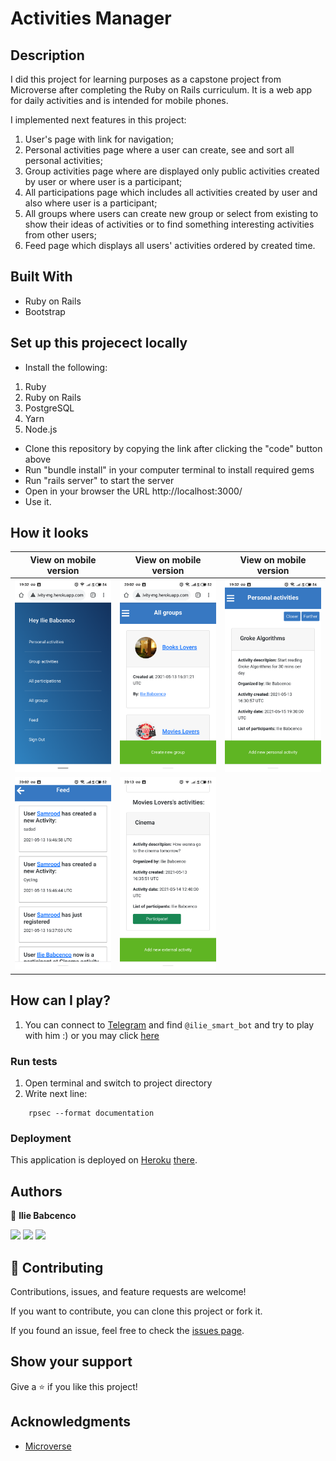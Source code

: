 # Activities Manager

## Description

I did this project for learning purposes as a capstone project from Microverse after completing the Ruby on Rails curriculum.
It is a web app for daily activities and is intended for mobile phones.

I implemented next features in this project:

1. User's page with link for navigation;
2. Personal activities page where a user can create, see and sort all personal activities;
3. Group activities page where are displayed only public activities created by user or where user is a participant;
4. All participations page which includes all activities created by user and also where user is a participant;
5. All groups where users can create new group or select from existing to show their ideas of activities or to find something interesting activities from other users;
6. Feed page which displays all users' activities ordered by created time.

## Built With

- Ruby on Rails
- Bootstrap

## Set up this projecect locally

- Install the following:

1. Ruby
2. Ruby on Rails
3. PostgreSQL
4. Yarn
5. Node.js

- Clone this repository by copying the link after clicking the "code" button above
- Run "bundle install" in your computer terminal to install required gems
- Run "rails server" to start the server
- Open in your browser the URL http://localhost:3000/
- Use it.

## How it looks

| View on mobile version       | View on mobile version       | View on mobile version       |
| ---------------------------- | ---------------------------- | ---------------------------- |
| ![](app/assets/images/1.png) | ![](app/assets/images/2.png) | ![](app/assets/images/3.png) |
| ![](app/assets/images/4.png) | ![](app/assets/images/5.png) |

## How can I play?

1. You can connect to [Telegram](https://web.telegram.org/) and find `@ilie_smart_bot` and try to play with him :) or you may click [here](https://telegram.me/ilie_smart_bot)

### Run tests

1. Open terminal and switch to project directory
2. Write next line:

```
    rpsec --format documentation
```

### Deployment

This application is deployed on [Heroku](https://www.heroku.com/) [there](https://activity-mg.herokuapp.com/).

## Authors

👤 **Ilie Babcenco**

[![](https://img.shields.io/badge/GitHub-100000?style=for-the-badge&logo=github&logoColor=white)](https://github.com/iliebabcenco) [![](https://img.shields.io/badge/LinkedIn-0077B5?style=for-the-badge&logo=linkedin&logoColor=white)](https://www.linkedin.com/in/ilie-babcenco-72459a1b1/) [![](https://img.shields.io/badge/Twitter-1DA1F2?style=for-the-badge&logo=twitter&logoColor=white)](https://twitter.com/BabcencoIlie)

## 🤝 Contributing

Contributions, issues, and feature requests are welcome!

If you want to contribute, you can clone this project or fork it.

If you found an issue, feel free to check the [issues page](https://github.com/iliebabcenco/my-telegram-bot/issues).

## Show your support

Give a ⭐️ if you like this project!

## Acknowledgments

- [Microverse](https://www.microverse.org/)
